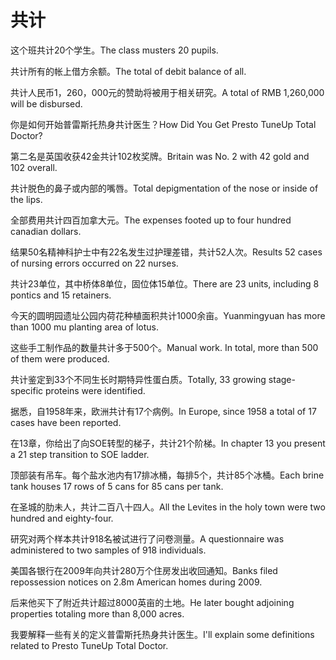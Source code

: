 # 共计

<p><span class="chinese">这个班共计20个学生。</span><span class="english">The class musters 20 pupils.</span></p>

<p><span class="chinese">共计所有的帐上借方余额。</span><span class="english">The total of debit balance of all.</span></p>

<p><span class="chinese">共计人民币1，260，000元的赞助将被用于相关研究。</span><span class="english">A total of RMB 1,260,000 will be disbursed.</span></p>

<p><span class="chinese">你是如何开始普雷斯托热身共计医生？</span><span class="english">How Did You Get Presto TuneUp Total Doctor?</span></p>

<p><span class="chinese">第二名是英国收获42金共计102枚奖牌。</span><span class="english">Britain was No. 2 with 42 gold and 102 overall.</span></p>

<p><span class="chinese">共计脱色的鼻子或内部的嘴唇。</span><span class="english">Total depigmentation of the nose or inside of the lips.</span></p>

<p><span class="chinese">全部费用共计四百加拿大元。</span><span class="english">The expenses footed up to four hundred canadian dollars.</span></p>

<p><span class="chinese">结果50名精神科护士中有22名发生过护理差错，共计52人次。</span><span class="english">Results 52 cases of nursing errors occurred on 22 nurses.</span></p>

<p><span class="chinese">共计23单位，其中桥体8单位，固位体15单位。</span><span class="english">There are 23 units, including 8 pontics and 15 retainers.</span></p>

<p><span class="chinese">今天的圆明园遗址公园内荷花种植面积共计1000余亩。</span><span class="english">Yuanmingyuan has more than 1000 mu planting area of lotus.</span></p>

<p><span class="chinese">这些手工制作品的数量共计多于500个。</span><span class="english">Manual work. In total, more than 500 of them were produced.</span></p>

<p><span class="chinese">共计鉴定到33个不同生长时期特异性蛋白质。</span><span class="english">Totally, 33 growing stage-specific proteins were identified.</span></p>

<p><span class="chinese">据悉，自1958年来，欧洲共计有17个病例。</span><span class="english">In Europe, since 1958 a total of 17 cases have been reported.</span></p>

<p><span class="chinese">在13章，你给出了向SOE转型的梯子，共计21个阶梯。</span><span class="english">In chapter 13 you present a 21 step transition to SOE ladder.</span></p>

<p><span class="chinese">顶部装有吊车。每个盐水池内有17排冰桶，每排5个，共计85个冰桶。</span><span class="english">Each brine tank houses 17 rows of 5 cans for 85 cans per tank.</span></p>

<p><span class="chinese">在圣城的肋未人，共计二百八十四人。</span><span class="english">All the Levites in the holy town were two hundred and eighty-four.</span></p>

<p><span class="chinese">研究对两个样本共计918名被试进行了问卷测量。</span><span class="english">A questionnaire was administered to two samples of 918 individuals.</span></p>

<p><span class="chinese">美国各银行在2009年向共计280万个住房发出收回通知。</span><span class="english">Banks filed repossession notices on 2.8m American homes during 2009.</span></p>

<p><span class="chinese">后来他买下了附近共计超过8000英亩的土地。</span><span class="english">He later bought adjoining properties totaling more than 8,000 acres.</span></p>

<p><span class="chinese">我要解释一些有关的定义普雷斯托热身共计医生。</span><span class="english">I'll explain some definitions related to Presto TuneUp Total Doctor.</span></p>

